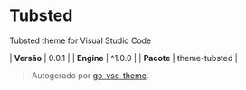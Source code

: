 # Tubsted

Tubsted theme for Visual Studio Code

| **Versão** | 0.0.1 |
| **Engine** | ^1.0.0 |
| **Pacote** | theme-tubsted |

> Autogerado por [go-vsc-theme](https://github.com/natalbu/go-vsc-theme).
